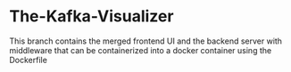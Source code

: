 # The-Kafka-Visualizer


This branch contains the merged frontend UI and the backend server with middleware that can be containerized into a docker container using the Dockerfile
